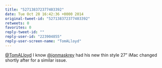 ```yaml
---
title: "527138372377403392"
date: Tue Oct 28 16:42:36 +0000 2014
original-tweet-id: "527138372377403392"
retweets: 0
favorites: 0
reply-tweet-id: ""
reply-user-id: "223904855"
reply-user-screen-name: "TomALloyd"
---
```

<a href="https://twitter.com/TomALloyd">@TomALloyd</a> I know <a href="https://twitter.com/jonmaskrey">@jonmaskrey</a> had his new thin style 27” iMac changed shortly after for a similar issue.
